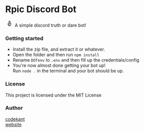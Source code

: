 # Rpic Discord Bot
<img src="https://raw.githubusercontent.com/codekant/rpic/master/src/raw/images/amogus.png" height="20"> A simple discord truth or dare bot!

### Getting started 
* Install the zip file, and extract it or whatever.
* Open the folder and then run 
```npm install```
* Rename `DOTenv` to `.env` and then fill up the credentials/config
* You're now almost done getting your bot up! <br> Run 
```node .``` in the terminal and your bot should be up.

### License
This project is licensed under the MIT License

### Author
[codekant](https://github.com/codekant) 
<br>
[website](https://kant.gq)
